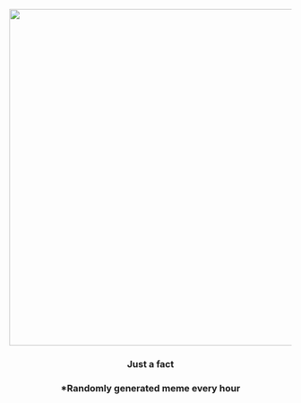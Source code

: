 <p align="center">
        <img src="https://i.redd.it/ddue6iv3u1j91.jpg" width="600" height="600">
        </p>
        <h3 align="center">Just a fact</h3>
        <h3 align="center">*Randomly generated meme every hour</h3>
    